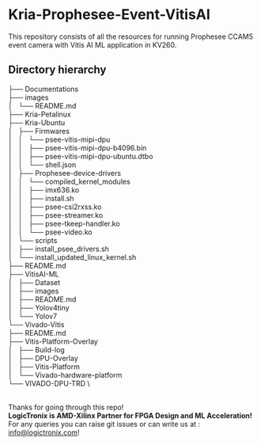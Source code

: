 # Kria-Prophesee-Event-VitisAI
This repository consists of all the resources for running Prophesee CCAM5 event camera with Vitis AI ML application in KV260.



## Directory hierarchy

├── Documentations \
├── images \
│   └── README.md \
├── Kria-Petalinux \
├── Kria-Ubuntu \
│   ├── Firmwares \
│   │   └── psee-vitis-mipi-dpu \
│   │       ├── psee-vitis-mipi-dpu-b4096.bin \
│   │       ├── psee-vitis-mipi-dpu-ubuntu.dtbo \
│   │       └── shell.json \
│   ├── Prophesee-device-drivers \
│   │   └── compiled_kernel_modules \
│   │       ├── imx636.ko \
│   │       ├── install.sh \
│   │       ├── psee-csi2rxss.ko \
│   │       ├── psee-streamer.ko \
│   │       ├── psee-tkeep-handler.ko \
│   │       └── psee-video.ko \
│   └── scripts \
│       ├── install_psee_drivers.sh \
│       └── install_updated_linux_kernel.sh \
├── README.md \
├── VitisAI-ML \
│   ├── Dataset \
│   ├── images \
│   ├── README.md \
│   ├── Yolov4tiny \
│   └── Yolov7 \
└── Vivado-Vitis \
    ├── README.md \
    ├── Vitis-Platform-Overlay \
    │   ├── Build-log \
    │   ├── DPU-Overlay \
    │   ├── Vitis-Platform \
    │   └── Vivado-hardware-platform \
    └── VIVADO-DPU-TRD \

\
Thanks for going through this repo! \
 **LogicTronix is AMD-Xilinx Partner for FPGA Design and ML Acceleration!** \
 For any queries you can raise git issues or can write us at : info@logictronix.com!
